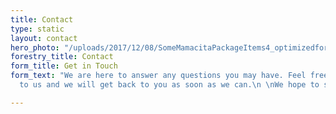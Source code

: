 ```yaml
---
title: Contact
type: static
layout: contact
hero_photo: "/uploads/2017/12/08/SomeMamacitaPackageItems4_optimizedforweb-1.jpg"
forestry_title: Contact
form_title: Get in Touch
form_text: "We are here to answer any questions you may have. Feel free to reach out
  to us and we will get back to you as soon as we can.\n \nWe hope to see you soon!"

---
```

